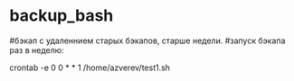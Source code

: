 # backup_bash
#бэкап с удаленнием старых бэкапов, старше недели. 
#запуск бэкапа раз в неделю:

crontab -e
0 0 * * 1 /home/azverev/test1.sh
